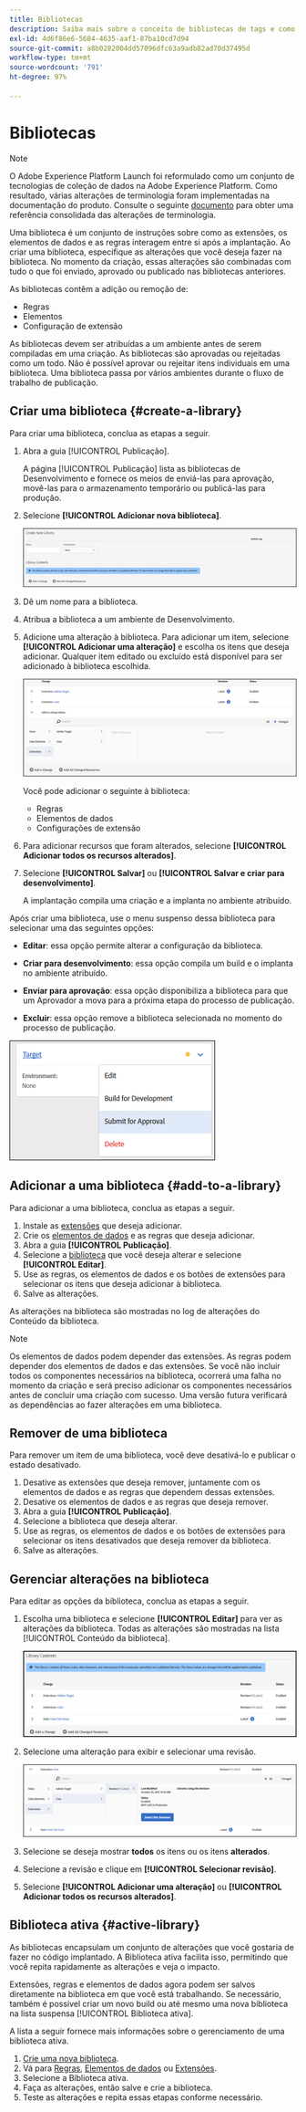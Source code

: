 ```yaml
---
title: Bibliotecas
description: Saiba mais sobre o conceito de bibliotecas de tags e como elas funcionam na Adobe Experience Platform.
exl-id: 4d6f86e6-5684-4635-aaf1-87ba10cd7d94
source-git-commit: a8b0282004dd57096dfc63a9adb82ad70d37495d
workflow-type: tm+mt
source-wordcount: '791'
ht-degree: 97%

---
```


# Bibliotecas

>[!NOTE]
>
>O Adobe Experience Platform Launch foi reformulado como um conjunto de tecnologias de coleção de dados na Adobe Experience Platform. Como resultado, várias alterações de terminologia foram implementadas na documentação do produto. Consulte o seguinte [documento](../../term-updates.md) para obter uma referência consolidada das alterações de terminologia.

Uma biblioteca é um conjunto de instruções sobre como as extensões, os elementos de dados e as regras interagem entre si após a implantação. Ao criar uma biblioteca, especifique as alterações que você deseja fazer na biblioteca. No momento da criação, essas alterações são combinadas com tudo o que foi enviado, aprovado ou publicado nas bibliotecas anteriores.

As bibliotecas contêm a adição ou remoção de:

* Regras
* Elementos
* Configuração de extensão

As bibliotecas devem ser atribuídas a um ambiente antes de serem compiladas em uma criação. As bibliotecas são aprovadas ou rejeitadas como um todo. Não é possível aprovar ou rejeitar itens individuais em uma biblioteca. Uma biblioteca passa por vários ambientes durante o fluxo de trabalho de publicação.

## Criar uma biblioteca {#create-a-library}

Para criar uma biblioteca, conclua as etapas a seguir.

1. Abra a guia [!UICONTROL Publicação].

   A página [!UICONTROL Publicação] lista as bibliotecas de Desenvolvimento e fornece os meios de enviá-las para aprovação, movê-las para o armazenamento temporário ou publicá-las para produção.

1. Selecione **[!UICONTROL Adicionar nova biblioteca]**.

   ![](../../images/library-create.jpg)

1. Dê um nome para a biblioteca.
1. Atribua a biblioteca a um ambiente de Desenvolvimento.
1. Adicione uma alteração à biblioteca.
Para adicionar um item, selecione **[!UICONTROL Adicionar uma alteração]** e escolha os itens que deseja adicionar. Qualquer item editado ou excluído está disponível para ser adicionado à biblioteca escolhida.

   ![](../../images/library-add-change.jpg)

   Você pode adicionar o seguinte à biblioteca:

   * Regras
   * Elementos de dados
   * Configurações de extensão

1. Para adicionar recursos que foram alterados, selecione **[!UICONTROL Adicionar todos os recursos alterados]**.
1. Selecione **[!UICONTROL Salvar]** ou **[!UICONTROL Salvar e criar para desenvolvimento]**.

   A implantação compila uma criação e a implanta no ambiente atribuído.

Após criar uma biblioteca, use o menu suspenso dessa biblioteca para selecionar uma das seguintes opções:

* **Editar**: essa opção permite alterar a configuração da biblioteca.

* **Criar para desenvolvimento**: essa opção compila um build e o implanta no ambiente atribuído.

* **Enviar para aprovação**: essa opção disponibiliza a biblioteca para que um Aprovador a mova para a próxima etapa do processo de publicação.

* **Excluir**: essa opção remove a biblioteca selecionada no momento do processo de publicação.

![](../../images/library-menu.png)

## Adicionar a uma biblioteca {#add-to-a-library}

Para adicionar a uma biblioteca, conclua as etapas a seguir.

1. Instale as [extensões](../managing-resources/extensions/overview.md) que deseja adicionar.
1. Crie os [elementos de dados](../managing-resources/data-elements.md) e as regras que deseja adicionar.
1. Abra a guia **[!UICONTROL Publicação]**.
1. Selecione a [biblioteca](libraries.md) que você deseja alterar e selecione **[!UICONTROL Editar]**.
1. Use as regras, os elementos de dados e os botões de extensões para selecionar os itens que deseja adicionar à biblioteca.
1. Salve as alterações.

As alterações na biblioteca são mostradas no log de alterações do Conteúdo da biblioteca.

>[!NOTE]
>
>Os elementos de dados podem depender das extensões. As regras podem depender dos elementos de dados e das extensões. Se você não incluir todos os componentes necessários na biblioteca, ocorrerá uma falha no momento da criação e será preciso adicionar os componentes necessários antes de concluir uma criação com sucesso. Uma versão futura verificará as dependências ao fazer alterações em uma biblioteca.

## Remover de uma biblioteca

Para remover um item de uma biblioteca, você deve desativá-lo e publicar o estado desativado.

1. Desative as extensões que deseja remover, juntamente com os elementos de dados e as regras que dependem dessas extensões.
1. Desative os elementos de dados e as regras que deseja remover.
1. Abra a guia **[!UICONTROL Publicação]**.
1. Selecione a biblioteca que deseja alterar.
1. Use as regras, os elementos de dados e os botões de extensões para selecionar os itens desativados que deseja remover da biblioteca.
1. Salve as alterações.

## Gerenciar alterações na biblioteca

Para editar as opções da biblioteca, conclua as etapas a seguir.

1. Escolha uma biblioteca e selecione **[!UICONTROL Editar]** para ver as alterações da biblioteca. Todas as alterações são mostradas na lista [!UICONTROL Conteúdo da biblioteca].

   ![](../../images/library-contents.jpg)

1. Selecione uma alteração para exibir e selecionar uma revisão.

   ![](../../images/library-contents-revision.jpg)

1. Selecione se deseja mostrar **todos** os itens ou os itens **alterados**.
1. Selecione a revisão e clique em **[!UICONTROL Selecionar revisão]**.
1. Selecione **[!UICONTROL Adicionar uma alteração]** ou **[!UICONTROL Adicionar todos os recursos alterados]**.

## Biblioteca ativa {#active-library}

As bibliotecas encapsulam um conjunto de alterações que você gostaria de fazer no código implantado. A Biblioteca ativa facilita isso, permitindo que você repita rapidamente as alterações e veja o impacto.

Extensões, regras e elementos de dados agora podem ser salvos diretamente na biblioteca em que você está trabalhando. Se necessário, também é possível criar um novo build ou até mesmo uma nova biblioteca na lista suspensa [!UICONTROL Biblioteca ativa].

A lista a seguir fornece mais informações sobre o gerenciamento de uma biblioteca ativa.

1. [Crie uma nova biblioteca](libraries.md#create-a-library).
1. Vá para [Regras](../managing-resources/rules.md), [Elementos de dados](../managing-resources/data-elements.md) ou [Extensões](../managing-resources/extensions/overview.md).
1. Selecione a Biblioteca ativa.
1. Faça as alterações, então salve e crie a biblioteca.
1. Teste as alterações e repita essas etapas conforme necessário.

